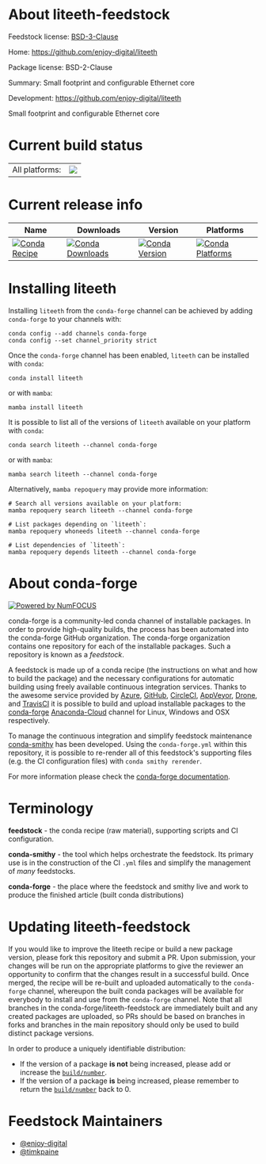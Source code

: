 About liteeth-feedstock
=======================

Feedstock license: [BSD-3-Clause](https://github.com/conda-forge/liteeth-feedstock/blob/main/LICENSE.txt)

Home: https://github.com/enjoy-digital/liteeth

Package license: BSD-2-Clause

Summary: Small footprint and configurable Ethernet core

Development: https://github.com/enjoy-digital/liteeth

Small footprint and configurable Ethernet core

Current build status
====================


<table><tr><td>All platforms:</td>
    <td>
      <a href="https://dev.azure.com/conda-forge/feedstock-builds/_build/latest?definitionId=19129&branchName=main">
        <img src="https://dev.azure.com/conda-forge/feedstock-builds/_apis/build/status/liteeth-feedstock?branchName=main">
      </a>
    </td>
  </tr>
</table>

Current release info
====================

| Name | Downloads | Version | Platforms |
| --- | --- | --- | --- |
| [![Conda Recipe](https://img.shields.io/badge/recipe-liteeth-green.svg)](https://anaconda.org/conda-forge/liteeth) | [![Conda Downloads](https://img.shields.io/conda/dn/conda-forge/liteeth.svg)](https://anaconda.org/conda-forge/liteeth) | [![Conda Version](https://img.shields.io/conda/vn/conda-forge/liteeth.svg)](https://anaconda.org/conda-forge/liteeth) | [![Conda Platforms](https://img.shields.io/conda/pn/conda-forge/liteeth.svg)](https://anaconda.org/conda-forge/liteeth) |

Installing liteeth
==================

Installing `liteeth` from the `conda-forge` channel can be achieved by adding `conda-forge` to your channels with:

```
conda config --add channels conda-forge
conda config --set channel_priority strict
```

Once the `conda-forge` channel has been enabled, `liteeth` can be installed with `conda`:

```
conda install liteeth
```

or with `mamba`:

```
mamba install liteeth
```

It is possible to list all of the versions of `liteeth` available on your platform with `conda`:

```
conda search liteeth --channel conda-forge
```

or with `mamba`:

```
mamba search liteeth --channel conda-forge
```

Alternatively, `mamba repoquery` may provide more information:

```
# Search all versions available on your platform:
mamba repoquery search liteeth --channel conda-forge

# List packages depending on `liteeth`:
mamba repoquery whoneeds liteeth --channel conda-forge

# List dependencies of `liteeth`:
mamba repoquery depends liteeth --channel conda-forge
```


About conda-forge
=================

[![Powered by
NumFOCUS](https://img.shields.io/badge/powered%20by-NumFOCUS-orange.svg?style=flat&colorA=E1523D&colorB=007D8A)](https://numfocus.org)

conda-forge is a community-led conda channel of installable packages.
In order to provide high-quality builds, the process has been automated into the
conda-forge GitHub organization. The conda-forge organization contains one repository
for each of the installable packages. Such a repository is known as a *feedstock*.

A feedstock is made up of a conda recipe (the instructions on what and how to build
the package) and the necessary configurations for automatic building using freely
available continuous integration services. Thanks to the awesome service provided by
[Azure](https://azure.microsoft.com/en-us/services/devops/), [GitHub](https://github.com/),
[CircleCI](https://circleci.com/), [AppVeyor](https://www.appveyor.com/),
[Drone](https://cloud.drone.io/welcome), and [TravisCI](https://travis-ci.com/)
it is possible to build and upload installable packages to the
[conda-forge](https://anaconda.org/conda-forge) [Anaconda-Cloud](https://anaconda.org/)
channel for Linux, Windows and OSX respectively.

To manage the continuous integration and simplify feedstock maintenance
[conda-smithy](https://github.com/conda-forge/conda-smithy) has been developed.
Using the ``conda-forge.yml`` within this repository, it is possible to re-render all of
this feedstock's supporting files (e.g. the CI configuration files) with ``conda smithy rerender``.

For more information please check the [conda-forge documentation](https://conda-forge.org/docs/).

Terminology
===========

**feedstock** - the conda recipe (raw material), supporting scripts and CI configuration.

**conda-smithy** - the tool which helps orchestrate the feedstock.
                   Its primary use is in the construction of the CI ``.yml`` files
                   and simplify the management of *many* feedstocks.

**conda-forge** - the place where the feedstock and smithy live and work to
                  produce the finished article (built conda distributions)


Updating liteeth-feedstock
==========================

If you would like to improve the liteeth recipe or build a new
package version, please fork this repository and submit a PR. Upon submission,
your changes will be run on the appropriate platforms to give the reviewer an
opportunity to confirm that the changes result in a successful build. Once
merged, the recipe will be re-built and uploaded automatically to the
`conda-forge` channel, whereupon the built conda packages will be available for
everybody to install and use from the `conda-forge` channel.
Note that all branches in the conda-forge/liteeth-feedstock are
immediately built and any created packages are uploaded, so PRs should be based
on branches in forks and branches in the main repository should only be used to
build distinct package versions.

In order to produce a uniquely identifiable distribution:
 * If the version of a package **is not** being increased, please add or increase
   the [``build/number``](https://docs.conda.io/projects/conda-build/en/latest/resources/define-metadata.html#build-number-and-string).
 * If the version of a package **is** being increased, please remember to return
   the [``build/number``](https://docs.conda.io/projects/conda-build/en/latest/resources/define-metadata.html#build-number-and-string)
   back to 0.

Feedstock Maintainers
=====================

* [@enjoy-digital](https://github.com/enjoy-digital/)
* [@timkpaine](https://github.com/timkpaine/)

